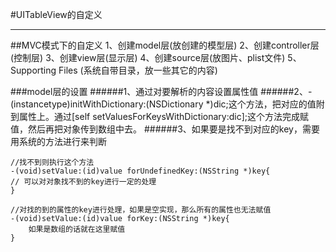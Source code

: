 #UITableView的自定义

---
##MVC模式下的自定义
    1、创建model层(放创建的模型层)
    2、创建controller层(控制层)
    3、创建view层(显示层)
    4、创建source层(放图片、plist文件)
    5、Supporting Files (系统自带目录，放一些其它的内容)


###model层的设置
######1、通过对要解析的内容设置属性值
######2、-(instancetype)initWithDictionary:(NSDictionary *)dic;这个方法，把对应的值附到属性上。通过[self setValuesForKeysWithDictionary:dic];这个方法完成赋值，然后再把对象传到数组中去。
######3、如果要是找不到对应的key，需要用系统的方法进行来判断
```
//找不到则执行这个方法
-(void)setValue:(id)value forUndefinedKey:(NSString *)key{
// 可以对对象找不到的key进行一定的处理
}

```
```
//对找的到的属性的key进行处理，如果是空实现，那么所有的属性也无法赋值
-(void)setValue:(id)value forKey:(NSString *)key{
    如果是数组的话就在这里赋值
}
```

